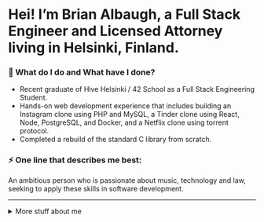 # Hei! I’m Brian Albaugh, a Full Stack Engineer and Licensed Attorney living in Helsinki, Finland.

### 🌱 What do I do and What have I done?

- Recent graduate of Hive Helsinki / 42 School as a Full Stack Engineering Student.
- Hands-on web development experience that includes building an Instagram clone using PHP and MySQL, a Tinder clone using React, Node, PostgreSQL, and Docker, and a Netflix clone using torrent protocol.
- Completed a rebuild of the standard C library from scratch.

### ⚡ One line that describes me best:
An ambitious person who is passionate about music, technology and law, seeking to apply these skills in software development.

***

<details>
<summary>
  More stuff about me
</summary>

### Skills:
- Web Development using PHP, React, JavaScript, HTML, Node, PostgreSQL, SQL
- C Language
- Dev Tools : VS Code / IntelliJ Idea / PHP Storm / Data Grip / VIM / Docker 
- Intellectual Property Law / Contract Law
- Legal research and development

### Hobbies:
- Cooking
- Fermentation
- Music
- Mycology
- Sailing

***

### 📫 How to reach me?
- LinkedIn: [@balbaugh](https://www.linkedin.com/in/balbaugh/)
- Website: [balbaugh.com](http://balbaugh.com)
- Email: [balbaugh@gmail.com](mailto:balbaugh@gmail.com)
- Twitter: [@balbaugh](https://twitter.com/balbaugh)

***
